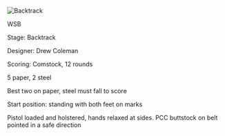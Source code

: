 ![Backtrack](https://github.com/bagellord/USPSA-Stages/blob/master/11-15%20rounds/Backtrack%20-%2012%20Rounds%20-%20Comstock/Backtrack.png)

WSB

Stage: Backtrack

Designer: Drew Coleman

Scoring: Comstock, 12 rounds

5 paper, 2 steel

Best two on paper, steel must fall to score

Start position: standing with both feet on marks

Pistol loaded and holstered, hands relaxed at sides. PCC buttstock on belt pointed in a safe direction

